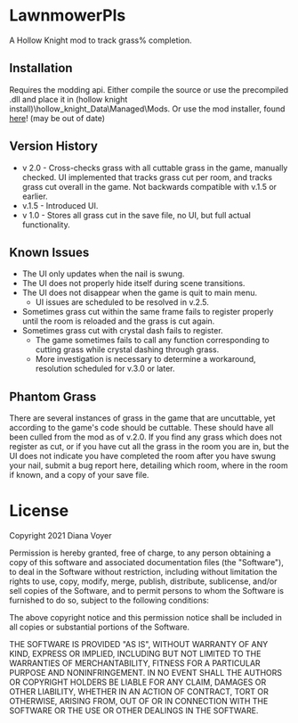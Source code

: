 # LawnmowerPls
A Hollow Knight mod to track grass% completion.

## Installation
Requires the modding api.
Either compile the source or use the precompiled .dll and place it in (hollow knight install)\hollow_knight_Data\Managed\Mods.
Or use the mod installer, found [here](https://radiance.host/mods/ModInstaller.exe)! (may be out of date)

## Version History
- v 2.0 - Cross-checks grass with all cuttable grass in the game, manually checked. UI implemented that tracks grass cut per room, and tracks grass cut overall in the game. Not backwards compatible with v.1.5 or earlier.
- v.1.5 - Introduced UI.
- v 1.0 - Stores all grass cut in the save file, no UI, but full actual functionality.

## Known Issues
- The UI only updates when the nail is swung.
- The UI does not properly hide itself during scene transitions.
- The UI does not disappear when the game is quit to main menu.
  - UI issues are scheduled to be resolved in v.2.5.
- Sometimes grass cut within the same frame fails to register properly until the room is reloaded and the grass is cut again.
- Sometimes grass cut with crystal dash fails to register.
  - The game sometimes fails to call any function corresponding to cutting grass while crystal dashing through grass.
  - More investigation is necessary to determine a workaround, resolution scheduled for v.3.0 or later.

## Phantom Grass
There are several instances of grass in the game that are uncuttable, yet according to the game's code should be cuttable. These should have all been culled from the mod as of v.2.0. If you find any grass which does not register as cut, or if you have cut all the grass in the room you are in, but the UI does not indicate you have completed the room after you have swung your nail, submit a bug report here, detailing which room, where in the room if known, and a copy of your save file.

# License
Copyright 2021 Diana Voyer

Permission is hereby granted, free of charge, to any person obtaining a copy of this software and associated documentation files (the "Software"), to deal in the Software without restriction, including without limitation the rights to use, copy, modify, merge, publish, distribute, sublicense, and/or sell copies of the Software, and to permit persons to whom the Software is furnished to do so, subject to the following conditions:

The above copyright notice and this permission notice shall be included in all copies or substantial portions of the Software.

THE SOFTWARE IS PROVIDED "AS IS", WITHOUT WARRANTY OF ANY KIND, EXPRESS OR IMPLIED, INCLUDING BUT NOT LIMITED TO THE WARRANTIES OF MERCHANTABILITY, FITNESS FOR A PARTICULAR PURPOSE AND NONINFRINGEMENT. IN NO EVENT SHALL THE AUTHORS OR COPYRIGHT HOLDERS BE LIABLE FOR ANY CLAIM, DAMAGES OR OTHER LIABILITY, WHETHER IN AN ACTION OF CONTRACT, TORT OR OTHERWISE, ARISING FROM, OUT OF OR IN CONNECTION WITH THE SOFTWARE OR THE USE OR OTHER DEALINGS IN THE SOFTWARE.
